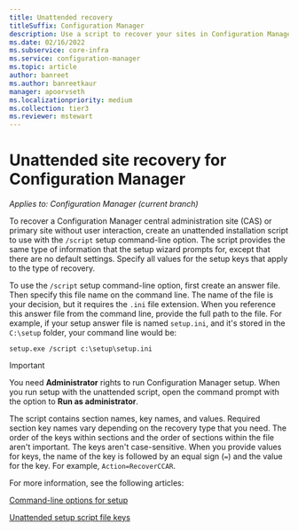 ```yaml
---
title: Unattended recovery
titleSuffix: Configuration Manager
description: Use a script to recover your sites in Configuration Manager.
ms.date: 02/16/2022
ms.subservice: core-infra
ms.service: configuration-manager
ms.topic: article
author: banreet
ms.author: banreetkaur
manager: apoorvseth
ms.localizationpriority: medium
ms.collection: tier3
ms.reviewer: mstewart
---
```


# Unattended site recovery for Configuration Manager

*Applies to: Configuration Manager (current branch)*

To recover a Configuration Manager central administration site (CAS) or primary site without user interaction, create an unattended installation script to use with the `/script` setup command-line option. The script provides the same type of information that the setup wizard prompts for, except that there are no default settings. Specify all values for the setup keys that apply to the type of recovery.

To use the `/script` setup command-line option, first create an answer file. Then specify this file name on the command line. The name of the file is your decision, but it requires the `.ini` file extension. When you reference this answer file from the command line, provide the full path to the file. For example, if your setup answer file is named `setup.ini`, and it's stored in the `C:\setup` folder, your command line would be:

`setup.exe /script c:\setup\setup.ini`

> [!IMPORTANT]
> You need **Administrator** rights to run Configuration Manager setup. When you run setup with the unattended script, open the command prompt with the option to **Run as administrator**.

The script contains section names, key names, and values. Required section key names vary depending on the recovery type that you need. The order of the keys within sections and the order of sections within the file aren't important. The keys aren't case-sensitive. When you provide values for keys, the name of the key is followed by an equal sign (`=`) and the value for the key. For example, `Action=RecoverCCAR`.

For more information, see the following articles:

[Command-line options for setup](../deploy/install/command-line-options-for-setup.md)

[Unattended setup script file keys](../deploy/install/command-line-script-file.md)
